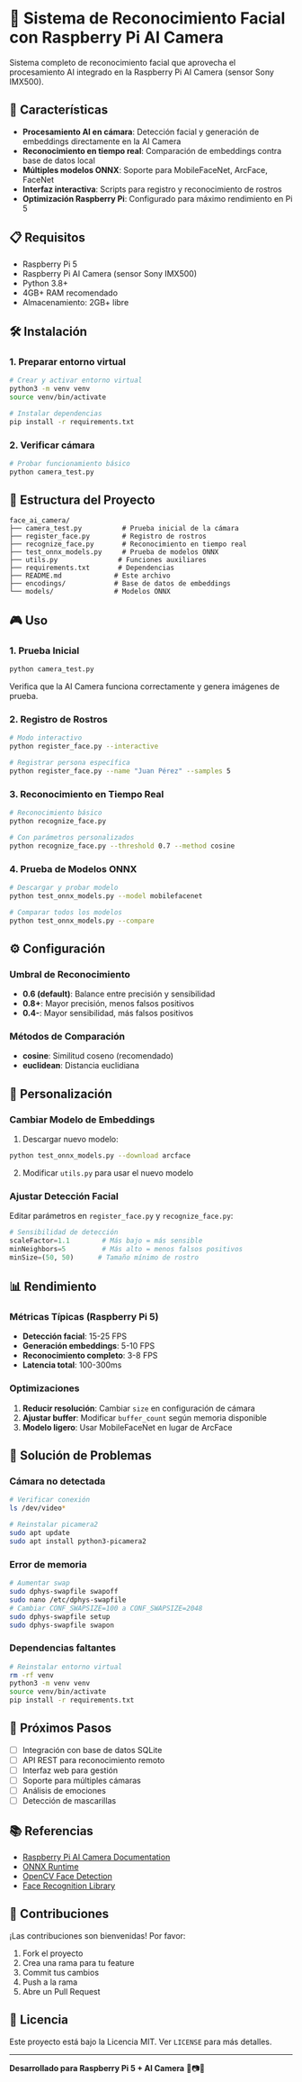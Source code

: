 # 🎯 Sistema de Reconocimiento Facial con Raspberry Pi AI Camera

Sistema completo de reconocimiento facial que aprovecha el procesamiento AI integrado en la Raspberry Pi AI Camera (sensor Sony IMX500).

## 🚀 Características

- **Procesamiento AI en cámara**: Detección facial y generación de embeddings directamente en la AI Camera
- **Reconocimiento en tiempo real**: Comparación de embeddings contra base de datos local
- **Múltiples modelos ONNX**: Soporte para MobileFaceNet, ArcFace, FaceNet
- **Interfaz interactiva**: Scripts para registro y reconocimiento de rostros
- **Optimización Raspberry Pi**: Configurado para máximo rendimiento en Pi 5

## 📋 Requisitos

- Raspberry Pi 5
- Raspberry Pi AI Camera (sensor Sony IMX500)
- Python 3.8+
- 4GB+ RAM recomendado
- Almacenamiento: 2GB+ libre

## 🛠️ Instalación

### 1. Preparar entorno virtual

```bash
# Crear y activar entorno virtual
python3 -m venv venv
source venv/bin/activate

# Instalar dependencias
pip install -r requirements.txt
```

### 2. Verificar cámara

```bash
# Probar funcionamiento básico
python camera_test.py
```

## 📁 Estructura del Proyecto

```
face_ai_camera/
├── camera_test.py          # Prueba inicial de la cámara
├── register_face.py        # Registro de rostros
├── recognize_face.py       # Reconocimiento en tiempo real
├── test_onnx_models.py     # Prueba de modelos ONNX
├── utils.py               # Funciones auxiliares
├── requirements.txt       # Dependencias
├── README.md             # Este archivo
├── encodings/            # Base de datos de embeddings
└── models/               # Modelos ONNX
```

## 🎮 Uso

### 1. Prueba Inicial

```bash
python camera_test.py
```

Verifica que la AI Camera funciona correctamente y genera imágenes de prueba.

### 2. Registro de Rostros

```bash
# Modo interactivo
python register_face.py --interactive

# Registrar persona específica
python register_face.py --name "Juan Pérez" --samples 5
```

### 3. Reconocimiento en Tiempo Real

```bash
# Reconocimiento básico
python recognize_face.py

# Con parámetros personalizados
python recognize_face.py --threshold 0.7 --method cosine
```

### 4. Prueba de Modelos ONNX

```bash
# Descargar y probar modelo
python test_onnx_models.py --model mobilefacenet

# Comparar todos los modelos
python test_onnx_models.py --compare
```

## ⚙️ Configuración

### Umbral de Reconocimiento

- **0.6 (default)**: Balance entre precisión y sensibilidad
- **0.8+**: Mayor precisión, menos falsos positivos
- **0.4-**: Mayor sensibilidad, más falsos positivos

### Métodos de Comparación

- **cosine**: Similitud coseno (recomendado)
- **euclidean**: Distancia euclidiana

## 🔧 Personalización

### Cambiar Modelo de Embeddings

1. Descargar nuevo modelo:
```bash
python test_onnx_models.py --download arcface
```

2. Modificar `utils.py` para usar el nuevo modelo

### Ajustar Detección Facial

Editar parámetros en `register_face.py` y `recognize_face.py`:

```python
# Sensibilidad de detección
scaleFactor=1.1        # Más bajo = más sensible
minNeighbors=5         # Más alto = menos falsos positivos
minSize=(50, 50)      # Tamaño mínimo de rostro
```

## 📊 Rendimiento

### Métricas Típicas (Raspberry Pi 5)

- **Detección facial**: 15-25 FPS
- **Generación embeddings**: 5-10 FPS
- **Reconocimiento completo**: 3-8 FPS
- **Latencia total**: 100-300ms

### Optimizaciones

1. **Reducir resolución**: Cambiar `size` en configuración de cámara
2. **Ajustar buffer**: Modificar `buffer_count` según memoria disponible
3. **Modelo ligero**: Usar MobileFaceNet en lugar de ArcFace

## 🐛 Solución de Problemas

### Cámara no detectada

```bash
# Verificar conexión
ls /dev/video*

# Reinstalar picamera2
sudo apt update
sudo apt install python3-picamera2
```

### Error de memoria

```bash
# Aumentar swap
sudo dphys-swapfile swapoff
sudo nano /etc/dphys-swapfile
# Cambiar CONF_SWAPSIZE=100 a CONF_SWAPSIZE=2048
sudo dphys-swapfile setup
sudo dphys-swapfile swapon
```

### Dependencias faltantes

```bash
# Reinstalar entorno virtual
rm -rf venv
python3 -m venv venv
source venv/bin/activate
pip install -r requirements.txt
```

## 🔮 Próximos Pasos

- [ ] Integración con base de datos SQLite
- [ ] API REST para reconocimiento remoto
- [ ] Interfaz web para gestión
- [ ] Soporte para múltiples cámaras
- [ ] Análisis de emociones
- [ ] Detección de mascarillas

## 📚 Referencias

- [Raspberry Pi AI Camera Documentation](https://www.raspberrypi.com/products/raspberry-pi-high-quality-camera/)
- [ONNX Runtime](https://onnxruntime.ai/)
- [OpenCV Face Detection](https://docs.opencv.org/4.x/d1/d5c/tutorial_py_face_detection.html)
- [Face Recognition Library](https://github.com/ageitgey/face_recognition)

## 🤝 Contribuciones

¡Las contribuciones son bienvenidas! Por favor:

1. Fork el proyecto
2. Crea una rama para tu feature
3. Commit tus cambios
4. Push a la rama
5. Abre un Pull Request

## 📄 Licencia

Este proyecto está bajo la Licencia MIT. Ver `LICENSE` para más detalles.

---

**Desarrollado para Raspberry Pi 5 + AI Camera** 🍓📷🤖 